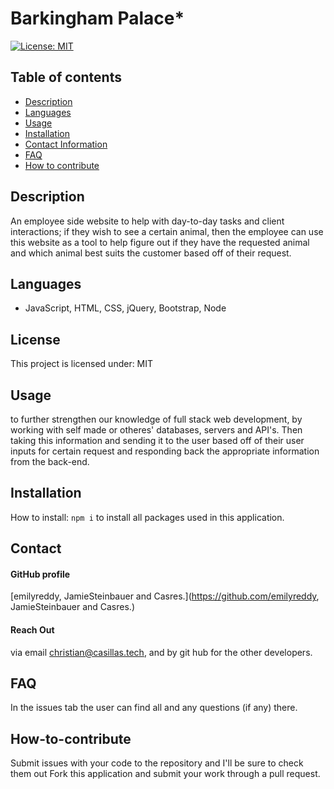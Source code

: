 
# **Barkingham Palace***

[![License: MIT](https://img.shields.io/badge/License-MIT-yellow.svg)](https://opensource.org/licenses/MIT)

## **Table of contents**
- [Description](#Description)
- [Languages](#Languages)
- [Usage](#Usage)
- [Installation](#Installation)
- [Contact Information](#Contact)
- [FAQ](#FAQ)
- [How to contribute](#How-to-contribute)

## **Description**
An employee side website to help with day-to-day tasks and client interactions; if they wish to see a certain animal, then the employee can use this website as a tool to help figure out if they have the requested animal and which animal best suits the customer based off of their request.

## **Languages**
-  JavaScript, HTML, CSS, jQuery, Bootstrap, Node 


## **License**
This project is licensed under: MIT

## **Usage**
to further strengthen our knowledge of full stack web development, by working with self made or otheres' databases, servers and API's. Then taking this information and sending it to the user based off of their user inputs for certain request and responding back the appropriate information from the back-end.

## **Installation**

How to install: 
```npm i``` to install all packages used in this application.

## **Contact**

#### GitHub profile
[emilyreddy, JamieSteinbauer and Casres.](https://github.com/emilyreddy, JamieSteinbauer and Casres.)

#### Reach Out
via email christian@casillas.tech, and by git hub for the other developers.

## **FAQ**
In the issues tab the user can find all and any questions (if any) there.

## **How-to-contribute**
Submit issues with your code to the repository and I'll be sure to check them out 
Fork this application and submit your work through a pull request.
    